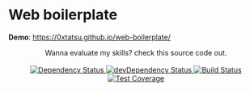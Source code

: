 # Web boilerplate

**Demo**: https://0xtatsu.github.io/web-boilerplate/

<div align="center">Wanna evaluate my skills? check this source code out.</div>

<br />

<div align="center">
  <!-- Dependency Status -->
  <a href="https://david-dm.org/0xtatsu/web-boilerplate">
    <img src="https://david-dm.org/0xtatsu/web-boilerplate.svg" alt="Dependency Status" />
  </a>
  <!-- devDependency Status -->
  <a href="https://david-dm.org/0xtatsu/web-boilerplate#info=devDependencies">
    <img src="https://david-dm.org/0xtatsu/web-boilerplate/dev-status.svg" alt="devDependency Status" />
  </a>
  <!-- Build Status -->
  <a href="https://travis-ci.org/0xtatsu/web-boilerplate">
    <img src="https://travis-ci.org/0xTatsu/web-boilerplate.svg?branch=master" alt="Build Status" />
  </a>
  <!-- Test Coverage -->
  <a href="https://coveralls.io/r/0xtatsu/web-boilerplate">
    <img src="https://coveralls.io/repos/github/0xtatsu/web-boilerplate/badge.svg" alt="Test Coverage" />
  </a>
</div>
